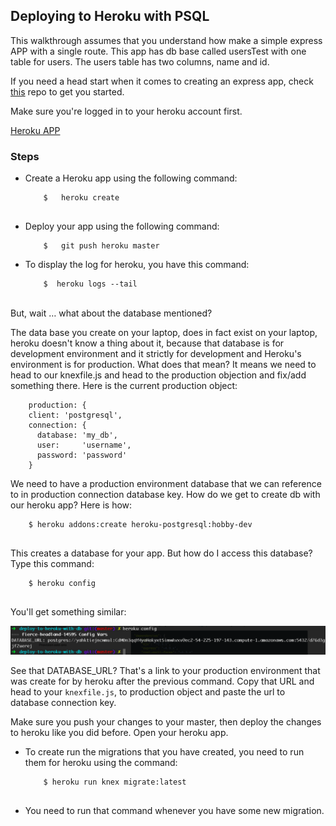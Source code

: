## Deploying to Heroku with PSQL

This walkthrough assumes that you understand how make a simple express APP with a single route. This app has db base called usersTest with one table for users. The users table has two columns, name and id. 

If you need a head start when it comes to creating an express app, check [this](https://github.com/HalahRaadSalih/g16-project-settings) repo to get you started.


 Make sure you're logged in to your heroku account first. 
 
[Heroku APP](https://fierce-headland-14595.herokuapp.com) 
<br>

### Steps
 
 - Create a Heroku app using the following command:
 	
 	```
 		$ 	heroku create
 		
 	```

- Deploy your app using the following command:

	```
		$ 	git push heroku master

	```
	
- To display the log for heroku, you have this command:
	
	```
		$  heroku logs --tail

	```

<br>	
But, wait … what about the database mentioned?

The data base you create on your laptop, does in fact exist on your laptop, heroku doesn't know a thing about it, because that database is for development environment and it strictly for development and Heroku's environment is for production. What does that mean? It means we need to head to our knexfile.js and head to the production objection and fix/add something there. Here is the current production object:

```
	production: {
    client: 'postgresql',
    connection: {
      database: 'my_db',
      user:     'username',
      password: 'password'
    }
```	

We need to have a production environment database that we can reference to in production connection database key. How do we get to create db with our heroku app? Here is how:

```
	$ heroku addons:create heroku-postgresql:hobby-dev
	
```

This creates a database for your app. But how do I access this database? Type this command:

```
	$ heroku config
	
```

You'll get something similar: 
<br>

![screenshot](assets/images/screenshot.png)

See that DATABASE_URL? That's a link to your production environment that was create for by heroku after the previous command. Copy that URL and head to your `knexfile.js`, to production object and paste the url to database connection key.

Make sure you push your changes to your master, then deploy the changes to heroku like you did before. Open your heroku app.

- To create run the migrations that you have created, you need to run them for heroku using the command:

	```
		$ heroku run knex migrate:latest
		
	```
	
- You need to run that command whenever you have some new migration. 	